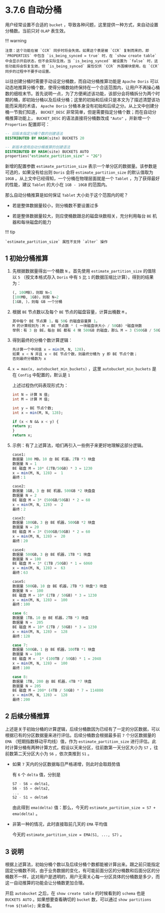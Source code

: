 # 3.7.6 自动分桶

用户经常设置不合适的 `bucket` ，导致各种问题，这里提供一种方式，来自动设置分桶数。当前只对 `OLAP` 表生效。

!!! warning

    注意：这个功能在被 `CCR` 同步时将会失效。如果这个表是被 `CCR` 复制而来的，即 `PROPERTIES` 中包含 `is_being_synced = true` 时，在 `show create table` 中会显示开启状态，但不会实际生效。当 `is_being_synced` 被设置为 `false` 时，这些功能将会恢复生效，但 `is_being_synced` 属性仅供 `CCR` 外围模块使用，在 `CCR` 同步的过程中不要手动设置。

以往创建分桶时需要手动设定分桶数，而自动分桶推算功能是 `Apache Doris` 可以动态地推算分桶个数，使得分桶数始终保持在一个合适范围内，让用户不再操心桶数的细枝末节。首先说明一点，为了方便阐述该功能，该部分会将桶拆分为两个时期的桶，即初始分桶以及后续分桶；这里的初始和后续只是本文为了描述清楚该功能而采用的术语， `Apache Doris` 分桶本身没有初始和后续之分。从上文中创建分桶一节我们知道， `BUCKET_DESC` 非常简单，但是需要指定分桶个数；而在自动分桶推算功能上， `BUCKET_DESC` 的语法直接将分桶数改成 `"Auto"` ，并新增一个 `Properties` 配置即可：

```sql
-- 旧版本指定分桶个数的创建语法
DISTRIBUTED BY HASH(site) BUCKETS 20

-- 新版本使用自动分桶推算的创建语法
DISTRIBUTED BY HASH(site) BUCKETS AUTO
properties("estimate_partition_size" = "2G")
```

新增的配置参数 `estimate_partition_size` 表示一个单分区的数据量。该参数是可选的，如果没有给出则 `Doris` 会将 `estimate_partition_size` 的默认值取为 `10GB` 。从上文中已经得知，一个分桶在物理层面就是一个 `Tablet` ，为了获得最好的性能，建议 `Tablet` 的大小在 `1GB - 10GB` 的范围内。

那么自动分桶推算是如何保证 `Tablet` 大小处于这个范围内的呢？

* 若是整体数据量较小，则分桶数不要设置过多

* 若是整体数据量较大，则应使桶数跟总的磁盘块数相关，充分利用每台 `BE` 机器和每块磁盘的能力

!!! tip

    `estimate_partition_size` 属性不支持 `alter` 操作

## 1 初始分桶推算

1. 先根据数据量得出一个桶数 `N` 。首先使用 `estimate_partition_size` 的值除以 `5` （按文本格式存入 `Doris` 中有 `5` 比 `1` 的数据压缩比计算），得到的结果为：

    ```sql
    (, 100MB)，则取 N=1
    [100MB, 1GB)，则取 N=2
    [1GB, )，则每 GB 一个分桶
    ```

2. 根据 `BE` 节点数以及每个 `BE` 节点的磁盘容量，计算出桶数 `M` 。

    ```sql
    其中每个 BE 节点算 1，每 50G 的磁盘容量算 1，
    M 的计算规则为：M = BE 节点数 * ( 一块磁盘块大小 / 50GB) *磁盘块数 
    举例：有 3 台 BE，每台 BE 都有 4 块 500GB 的磁盘，那么 M = 3 (500GB / 50GB) 4 = 120
    ```

3. 得到最终的分桶个数计算逻辑：

    ```sql
    先计算一个中间值 x = min(M, N, 128)， 
    如果 x < N 并且 x < BE 节点个数，则最终分桶为 y 即 BE 节点个数；
    否则最终分桶数为 x
    ```

4. `x = max(x, autobucket_min_buckets)` ，这里 `autobucket_min_buckets` 是在 `Config` 中配置的，默认是 `1`

    上述过程伪代码表现形式为：

    ```sql
    int N = 计算 N 值;
    int M = 计算 M 值;

    int y = BE 节点个数;
    int x = min(M, N, 128);

    if (x < N && x < y) {
    return y;
    }
    return x;
    ```

5. 示例：有了上述算法，咱们再引入一些例子来更好地理解这部分逻辑。

    ```sql
    case1:
    数据量 100 MB，10 台 BE 机器，2TB *3 块盘
    数据量 N = 1
    BE 磁盘 M = 10* (2TB/50GB) * 3 = 1230
    x = min(M, N, 128) =  1
    最终：1

    case2:
    数据量 1GB, 3 台 BE 机器，500GB *2 块盘盘
    数据量 N = 2
    BE 磁盘 M = 3* (500GB/50GB) * 2 = 60
    x = min(M, N, 128) =  2
    最终：2

    case3:
    数据量 100GB，3 台 BE 机器，500GB *2 块盘
    数据量 N = 20
    BE 磁盘 M = 3* (500GB/50GB) * 2 = 60
    x = min(M, N, 128) =  20
    最终：20

    case4:
    数据量 500GB，3 台 BE 机器，1TB *1 块盘
    数据量 N = 100
    BE 磁盘 M = 3* (1TB /50GB) * 1 = 6060
    x = min(M, N, 128) =  63
    最终：63

    case5:
    数据量 500GB，10 台 BE 机器，2TB *3 块盘*3 块盘
    数据量 N =  100
    BE 磁盘 M = 10* (2TB / 50GB) * 3 = 1230
    x = min(M, N, 128) =  100
    最终：100

    case 6:
    数据量 1TB，10 台 BE 机器，2TB *3 块盘
    数据量 N =  205
    BE 磁盘 M = 10* (2TB / 50GB) * 3 = 1230
    x = min(M, N, 128) =  128
    最终：128

    case 7:
    数据量 500GB，1 台 BE 机器，100TB *1 块盘
    数据量 N = 100
    BE 磁盘 M =  1* (100TB / 50GB) * 1 = 2048
    x = min(M, N, 128) =  100
    最终：100

    case 8:
    数据量 1TB, 200 台 BE 机器，4TB *7 块盘
    数据量 N = 205
    BE 磁盘 M = 200* (4TB / 50GB) * 7 = 114800
    x = min(M, N, 128) =  128
    最终：200
    ```

## 2 后续分桶推算

上述是关于初始分桶的计算逻辑，后续分桶数因为已经有了一定的分区数据，可以根据已有的分区数据量来进行评估。后续分桶数会根据最多前 `7` 个分区数据量的 `EMA` （短期指数移动平均线）值，作为 `estimate_partition_size` 进行评估。此时计算分桶有两种计算方式，假设以天来分区，往前数第一天分区大小为 `S7` ，往前数第二天分区大小为 `S6` ，依次类推到 `S1` 。

* 如果 `7` 天内的分区数据每日严格递增，则此时会取趋势值

    有 `6` 个 `delta` 值，分别是

    ```sql
    S7 - S6 = delta1,
    S6 - S5 = delta2,
    ...
    S2 - S1 = delta6
    ```

    由此得到 `ema(delta)` 值：那么，今天的 `estimate_partition_size = S7 + ema(delta)` 。

* 非第一种的情况，此时直接取前几天的 `EMA` 平均值

    今天的 `estimate_partition_size = EMA(S1, ..., S7)` 。

## 3 说明

根据上述算法，初始分桶个数以及后续分桶个数都能被计算出来。跟之前只能指定固定分桶数不同，由于业务数据的变化，有可能前面分区的分桶数和后面分区的分桶数不一样，这对用户是透明的，用户无需关心每一分区具体的分桶数是多少，而这一自动推算的功能会让分桶数更加合理。

开启 `autobucket` 之后，在 `show create table` 的时候看到的 `schema` 也是 `BUCKETS AUTO` 。如果想要查看确切的 `bucket` 数，可以通过 `show partitions from ${table};` 来查看。

